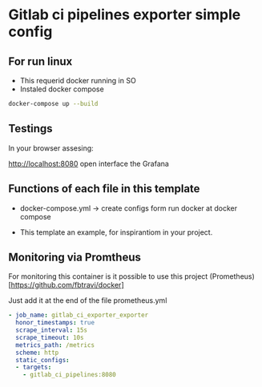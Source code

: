 # Gitlab ci pipelines exporter simple config

## For run linux

* This requerid docker running in SO
* Instaled docker compose

```bash
docker-compose up --build
```

## Testings

In your browser assesing:

<http://localhost:8080> open interface the Grafana

## Functions of each file in this template

* docker-compose.yml -> create configs form run docker at docker compose

* This template an example, for inspirantiom in your project.

## Monitoring via Promtheus

For monitoring this container is it possible to use this project (Prometheus)
[https://github.com/fbtravi/docker]

Just add it at the end of the file prometheus.yml

```yaml
- job_name: gitlab_ci_exporter_exporter
  honor_timestamps: true
  scrape_interval: 15s
  scrape_timeout: 10s
  metrics_path: /metrics
  scheme: http
  static_configs:
  - targets:
    - gitlab_ci_pipelines:8080
```
